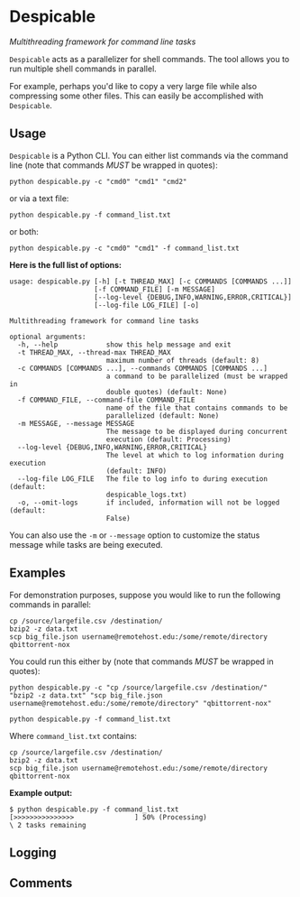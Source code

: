 # Despicable
*Multithreading framework for command line tasks*

`Despicable` acts as a parallelizer for shell commands. The tool allows you to run multiple shell commands in parallel.

For example, perhaps you'd like to copy a very large file while also compressing some other files. This can easily be accomplished with `Despicable`.

## Usage
`Despicable` is a Python CLI. You can either list commands via the command line (note that commands *MUST* be wrapped in quotes):
```
python despicable.py -c "cmd0" "cmd1" "cmd2"
```
or via a text file:
```
python despicable.py -f command_list.txt
```
or both:
```
python despicable.py -c "cmd0" "cmd1" -f command_list.txt
```

**Here is the full list of options:**
```
usage: despicable.py [-h] [-t THREAD_MAX] [-c COMMANDS [COMMANDS ...]]
                     [-f COMMAND_FILE] [-m MESSAGE]
                     [--log-level {DEBUG,INFO,WARNING,ERROR,CRITICAL}]
                     [--log-file LOG_FILE] [-o]

Multithreading framework for command line tasks

optional arguments:
  -h, --help            show this help message and exit
  -t THREAD_MAX, --thread-max THREAD_MAX
                        maximum number of threads (default: 8)
  -c COMMANDS [COMMANDS ...], --commands COMMANDS [COMMANDS ...]
                        a command to be parallelized (must be wrapped in
                        double quotes) (default: None)
  -f COMMAND_FILE, --command-file COMMAND_FILE
                        name of the file that contains commands to be
                        parallelized (default: None)
  -m MESSAGE, --message MESSAGE
                        The message to be displayed during concurrent
                        execution (default: Processing)
  --log-level {DEBUG,INFO,WARNING,ERROR,CRITICAL}
                        The level at which to log information during execution
                        (default: INFO)
  --log-file LOG_FILE   The file to log info to during execution (default:
                        despicable_logs.txt)
  -o, --omit-logs       if included, information will not be logged (default:
                        False)
```
You can also use the `-m` or `--message` option to customize the status message while tasks are being executed.

## Examples
For demonstration purposes, suppose you would like to run the following commands in parallel:
```
cp /source/largefile.csv /destination/
bzip2 -z data.txt
scp big_file.json username@remotehost.edu:/some/remote/directory
qbittorrent-nox
```
You could run this either by (note that commands *MUST* be wrapped in quotes):
```
python despicable.py -c "cp /source/largefile.csv /destination/" "bzip2 -z data.txt" "scp big_file.json username@remotehost.edu:/some/remote/directory" "qbittorrent-nox"
```
```
python despicable.py -f command_list.txt
```
Where `command_list.txt` contains:
```
cp /source/largefile.csv /destination/
bzip2 -z data.txt
scp big_file.json username@remotehost.edu:/some/remote/directory
qbittorrent-nox
```
**Example output:**
```
$ python despicable.py -f command_list.txt
[>>>>>>>>>>>>>>>               ] 50% (Processing)
\ 2 tasks remaining
```

## Logging

## Comments
